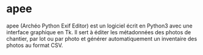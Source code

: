 # apee

apee (Archéo Python Exif Editor) est un logiciel écrit en Python3 avec une interface graphique en Tk.
Il sert à éditer les métadonnées des photos de chantier, par lot ou par photo et générer automatiquement un inventaire des photos au format CSV.
